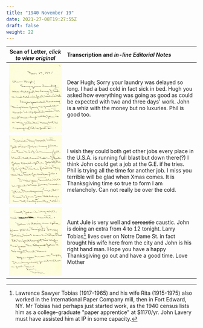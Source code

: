 ```yaml
---
title: "1940 November 19"
date: 2021-27-08T19:27:55Z
draft: false
weight: 22
---
```

| Scan of Letter, *click to view original* | Transcription and *in-line Editorial Notes* |
| :---: | :--- |
| ![](img227.jpg?height=700px) | Dear Hugh;  Sorry your laundry was delayed so long.  I had a bad cold in fact sick in bed.  Hugh you asked how everything was going as good as could be expected with two and three days' work. John is a whiz with the money but no luxuries.  Phil is good too. |
| ![](img225.jpg?height=700px) | I wish they could both get other jobs every place in the U.S.A. is running full blast but down there(?) I think John could get a job at the G.E. if he tries.  Phil is trying all the time for another job.  I miss you terrible will be glad when Xmas comes.  It is Thanksgiving time so true to form I am melancholy.  Can not really be over the cold. | 
| ![](img226.jpg?height=700px) | Aunt Jule is very well and ~~sarcastic~~ caustic.  John is doing an extra from 4 to 12 tonight. Larry Tobias[^1] lives over on Notre Dame St. in fact brought his wife here from the city and John is his right hand man.  Hope you have a happy Thanksgiving go out and have a good time.  Love Mother | 

[^1]: Lawrence Sawyer Tobias (1917-1965) and his wife Rita (1915-1975) also worked in the International Paper Company mill, then in Fort Edward, NY.  Mr Tobias had perhaps just started work, as the 1940 census lists him as a college-graduate "paper apprentice" at $1170/yr.  John Lavery must have assisted him at IP in some capacity.

